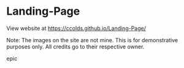 # Landing-Page

View website at https://ccolds.github.io/Landing-Page/

Note: The images on the site are not mine. This is for demonstrative purposes only. All credits go to their respective owner.

epic
